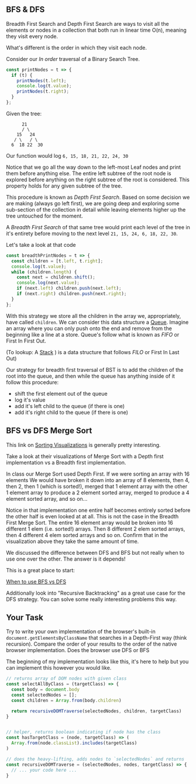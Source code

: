 ## BFS & DFS

Breadth First Search and Depth First Search are ways to visit all the elements or nodes in a collection that both run in linear time O(n), meaning they visit every node.

What's different is the order in which they visit each node.

Consider our *In order* traversal of a Binary Search Tree.

```js
const printNodes = t => {
  if (t) {
    printNodes(t.left);
    console.log(t.value);
    printNodes(t.right);
  }
};

```

Given the tree:
```code
      21
      / \
    15   24
   / \   / \
  6  18 22  30
```
Our function would log `6, 15, 18, 21, 22, 24, 30`

Notice that we go all the way down to the left-most Leaf nodes and print them before anything else.  The entire left subtree of the root node is explored before anything on the right subtree of the root is considered. This property holds for any given subtree of the tree.

This procedure is known as *Depth First Search*. Based on some decision we are making (always go left first), we are going deep and exploring some sub-section of the collection in detail while leaving elements higher up the tree untouched for the moment.

A *Breadth First Search* of that same tree would print each level of the tree in it's entirety before moving to the next level `21, 15, 24, 6, 18, 22, 30`.

Let's take a look at that code

```js
const breadthPrintNodes = t => {
  const children = [t.left, t.right];
  console.log(t.value);
  while (children.length) {
    const next = children.shift();
    console.log(next.value);
    if (next.left) children.push(next.left);
    if (next.right) children.push(next.right);
  }
};
```

With this strategy we store all the children in the array we, appropriately, have called `children`. We can consider this data structure a [Queue](https://en.wikipedia.org/wiki/Queue_(abstract_data_type)).  Imagine an array where you can only push onto the end and remove from the beginning like a line at a store.  Queue's follow what is known as *FIFO* or First In First Out.

(To lookup: A [Stack](https://en.wikibooks.org/wiki/Data_Structures/Stacks_and_Queues) ) is a data structure that follows *FILO* or First In Last Out)

Our strategy for breadth first traversal of BST is to add the children of the root into the queue, and then while the queue has anything inside of it follow this procedure:
- shift the first element out of the queue
- log it's value
- add it's left child to the queue (if there is one)
- add it's right child to the queue (if there is one)

## BFS vs DFS Merge Sort

This link on [Sorting Visualizations](https://imgur.com/gallery/voutF) is generally pretty interesting.

Take a look at their visualizations of Merge Sort with a Depth first implementation vs a Breadth first implementation.

In class our Merge Sort used Depth First.  If we were sorting an array with 16 elements We would have broken it down into an array of 8 elements, then 4, then 2, then 1 (which is sorted!), merged that 1 element array with the other 1 element array to produce a 2 element sorted array, merged to produce a 4 element sorted array, and so on...

Notice in that implementation one entire half becomes entirely sorted before the other half is even looked at at all.  This is not the case in the Breadth First Merge Sort.  The entire 16 element array would be broken into 16 different 1 elem (i.e. sorted!) arrays. Then 8 different 2 elem sorted arrays, then 4 different 4 elem sorted arrays and so on. Confirm that in the visualization above they take the same amount of time.

We discussed the difference between DFS and BFS but not really when to use one over the other. The answer is it depends!

This is a great place to start:

[When to use BFS vs DFS](https://stackoverflow.com/questions/3332947/when-is-it-practical-to-use-dfs-vs-bfs)

Additionally look into "Recursive Backtracking" as a great use case for the DFS strategy. You can solve some really interesting problems this way.


## Your Task

Try to write your own implementation of the browser's built-in `document.getElementsByClassName` that searches in a Depth-First way (think recursion).  Compare the order of your results to the order of the native browser implementation. Does the browser use DFS or BFS

The beginning of my implementation looks like this, it's here to help but you can implement this however you would like.

```js
// returns array of DOM nodes with given class
const selectAllByClass = (targetClass) => {
  const body = document.body
  const selectedNodes = [];
  const children = Array.from(body.children)

  return recursiveDOMTraverse(selectedNodes, children, targetClass)
}


// helper, returns boolean indicating if node has the class
const hasTargetClass = (node, targetClass) => (
  Array.from(node.classList).includes(targetClass)
)

// does the heavy-lifting, adds nodes to `selectedNodes` and returns
const recursiveDOMTraverse = (selectedNodes, nodes, targetClass) => {
  // ... your code here ...
}
```
